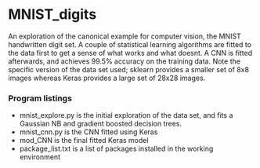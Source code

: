 # MNIST_digits
An exploration of the canonical example for computer vision, the MNIST handwritten digit set. A couple of statistical learning algorithms are fitted to the data first to get a sense of what works and what doesnt. A CNN is fitted afterwards, and achieves 99.5% accuracy on the training data. Note the specific version of the data set used; sklearn provides a smaller set of 8x8 images whereas Keras provides a large set of 28x28 images.

### Program listings
* mnist_explore.py is the initial exploration of the data set, and fits a Gaussian NB and gradient boosted decision trees.
* mnist_cnn.py is the CNN fitted using Keras
* mod_CNN is the final fitted Keras model
* package_list.txt is a list of packages installed in the working environment
